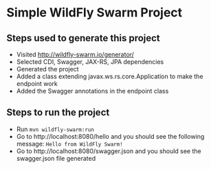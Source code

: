 # Simple WildFly Swarm Project

## Steps used to generate this project
- Visited http://wildfly-swarm.io/generator/
- Selected CDI, Swagger, JAX-RS, JPA dependencies
- Generated the project
- Added a class extending javax.ws.rs.core.Application to make the endpoint work
- Added the Swagger annotations in the endpoint class

## Steps to run the project
- Run `mvn wildfly-swarm:run`
- Go to http://localhost:8080/hello and you should see the following message: `Hello from WildFly Swarm!`
- Go to http://localhost:8080/swagger.json and you should see the swagger.json file generated

